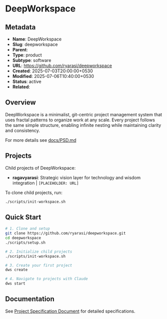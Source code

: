 # DeepWorkspace

<!-- This file follows template @templates/T002 -->

## Metadata
- **Name**: DeepWorkspace
- **Slug**: deepworkspace
- **Parent**:
- **Type**: product
- **Subtype**: software
- **URL**: https://github.com/ryarasi/deepworkspace
- **Created**: 2025-07-03T20:00:00+0530
- **Modified**: 2025-07-06T10:40:00+0530
- **Status**: active
- **Related**:

## Overview

DeepWorkspace is a minimalist, git-centric project management system that uses fractal patterns to organize work at any scale. Every project follows the same simple structure, enabling infinite nesting while maintaining clarity and consistency.

For more details see [docs/PSD.md](docs/PSD.md)


## Projects

Child projects of DeepWorkspace:
- **ragavyarasi**: Strategic vision layer for technology and wisdom integration | `[PLACEHOLDER: URL]`

To clone child projects, run:
```bash
./scripts/init-workspace.sh
```

## Quick Start

```bash
# 1. Clone and setup
git clone https://github.com/ryarasi/deepworkspace.git
cd deepworkspace
./scripts/setup.sh

# 2. Initialize child projects
./scripts/init-workspace.sh

# 3. Create your first project
dws create

# 4. Navigate to projects with Claude
dws start
```

## Documentation

See [Project Specification Document](docs/PSD.md) for detailed specifications.